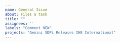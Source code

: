 ```yaml
---
name: General Issue
about: Files a task
title: ""
assignees: ''
labels: "Comment NEW"
projects: "Gemini SDPi Releases IHE International"
---
```

